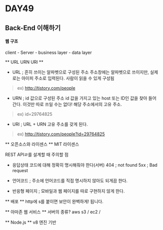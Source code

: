 # DAY49

##  Back-End 이해하기

#### 웹 구조
client - Server - business layer - data layer



** URL URN URI **
- URL ; 흔히 쓰이는 알파벳으로 구성된 주소
주소창에는 알파벳으로 쓰이지만, 실제로는 아이피 주소로 입력된다. 사람이 읽을 수 있게 구성됨
> ex) http://tistory.com/people

- URN ; id 값으로 구성된 주소
id 값을 가지고 있는 host 또는 ID인 값을 찾아 들어간다. 이것만 따로 쓰일 수는 없다! 해당 주소에서의 고유 주소.
> ex) id=29764825

- URI ; URL + URN
고유 주소를 갖게 된다. 
> ex) http://tistory.com/people?id=29764825

** 오픈소스와 라이센스 **
MIT 라이센스



REST APIㄹ를 설계할 때 주의할 점
- 응답상태 코드에 대해 정확히 명시해줘야 한다(서버)
404 ; not found
5xx ; Bad request

- 언어코드 ; 주소에 언어코드를 직접 명시하지 않아도 되게끔 한다.
- 반응형 페이지 ; 모바일과 웹 페이지를 따로 구현하지 않게 한다.



** 배포 **
http에 s를 붙이면 보안이 완벽하게! 됩니다.


** 아마존 웹 서비스 **
서버의 종류?
aws s3 / ec2 / 

** Node.js **
v8 엔진 기반


